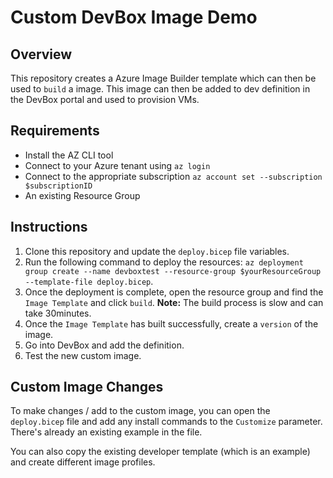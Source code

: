 # Custom DevBox Image Demo

## Overview

This repository creates a Azure Image Builder template which can then be used to `build` a image. This image can then be added to dev definition in the DevBox portal and used to provision VMs.

## Requirements

- Install the AZ CLI tool
- Connect to your Azure tenant using `az login`
- Connect to the appropriate subscription `az account set --subscription $subscriptionID`
- An existing Resource Group

## Instructions

1. Clone this repository and update the `deploy.bicep` file variables.
1. Run the following command to deploy the resources: `az deployment group create --name devboxtest --resource-group $yourResourceGroup --template-file deploy.bicep`.
1. Once the deployment is complete, open the resource group and find the `Image Template` and click `build`. **Note:** The build process is slow and can take 30minutes.
1. Once the `Image Template` has built successfully, create a `version` of the image.
1. Go into DevBox and add the definition.
1. Test the new custom image.

## Custom Image Changes

To make changes / add to the custom image, you can open the `deploy.bicep` file and add any install commands to the `Customize` parameter. There's already an existing example in the file.

You can also copy the existing developer template (which is an example) and create different image profiles.
